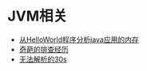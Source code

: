 # JVM相关

- [从HelloWorld程序分析java应用的内存](https://github.com/wbear1/jvm_blog/blob/master/src/memory.md)
- [奇葩的排查经历](https://github.com/wbear1/jvm_blog/blob/master/src/strange.md)
- [无法解析的30s](https://github.com/wbear1/jvm_blog/blob/master/src/30s.md)
